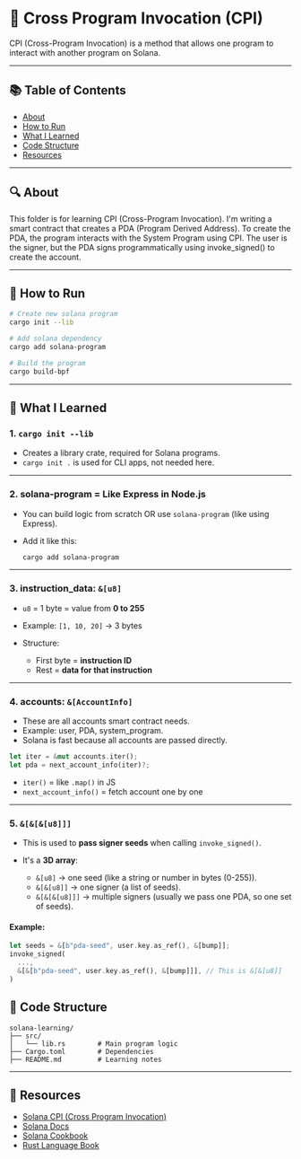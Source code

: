 
# 🦀 Cross Program Invocation (CPI)
CPI (Cross-Program Invocation) is a method that allows one program to interact with another program on Solana.

---

## 📚 Table of Contents

- [About](#about)
- [How to Run](#how-to-run)
- [What I Learned](#what-i-learned)
- [Code Structure](#code-structure)
- [Resources](#resources)

---

## 🔍 About

This folder is for learning CPI (Cross-Program Invocation). I'm writing a smart contract that creates a PDA (Program Derived Address). To create the PDA, the program interacts with the System Program using CPI. The user is the signer, but the PDA signs programmatically using invoke_signed() to create the account.

---

## 🧪 How to Run

```bash
# Create new solana program
cargo init --lib

# Add solana dependency
cargo add solana-program

# Build the program
cargo build-bpf
````

---

## 🧠 What I Learned

### 1. `cargo init --lib`

* Creates a library crate, required for Solana programs.
* `cargo init .` is used for CLI apps, not needed here.

---

### 2. solana-program = Like Express in Node.js

* You can build logic from scratch OR use `solana-program` (like using Express).
* Add it like this:

  ```bash
  cargo add solana-program
  ```

---

### 3. instruction\_data: `&[u8]`

* `u8` = 1 byte = value from **0 to 255**
* Example: `[1, 10, 20]` → 3 bytes
* Structure:

  * First byte = **instruction ID**
  * Rest = **data for that instruction**

---

### 4. accounts: `&[AccountInfo]`

* These are all accounts smart contract needs.
* Example: user, PDA, system\_program.
* Solana is fast because all accounts are passed directly.

```rust
let iter = &mut accounts.iter();
let pda = next_account_info(iter)?;
```

* `iter()` = like `.map()` in JS
* `next_account_info()` = fetch account one by one



---

### 5.  `&[&[&[u8]]]`

* This is used to **pass signer seeds** when calling `invoke_signed()`.
* It's a **3D array**:

  * `&[u8]` → one seed (like a string or number in bytes (0-255)).
  * `&[&[u8]]` → one signer (a list of seeds).
  * `&[&[&[u8]]]` → multiple signers (usually we pass one PDA, so one set of seeds).



####   Example:

```rust
let seeds = &[b"pda-seed", user.key.as_ref(), &[bump]];
invoke_signed(
  ...,
  &[&[b"pda-seed", user.key.as_ref(), &[bump]]], // This is &[&[u8]]
)
```

## 📁 Code Structure

```
solana-learning/
├── src/
│   └── lib.rs        # Main program logic
├── Cargo.toml        # Dependencies
├── README.md         # Learning notes
```

---

## 🔗 Resources
* [Solana CPI (Cross Program Invocation)](https://solana.com/docs/core/cpi)
* [Solana Docs](https://docs.solana.com/)
* [Solana Cookbook](https://solanacookbook.com/)
* [Rust Language Book](https://doc.rust-lang.org/book/)

